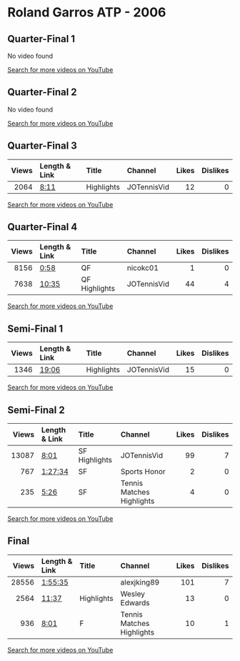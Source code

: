 
# Roland Garros ATP - 2006
    
## Quarter-Final 1
No video found

[Search for more videos on YouTube](https://www.youtube.com/results?search_query=%22roland+garros%22+%22Vaidisova%22+%22Williams%22+%222006%22+%22highlights%22)     

## Quarter-Final 2
No video found

[Search for more videos on YouTube](https://www.youtube.com/results?search_query=%22roland+garros%22+%22Kuznetsova%22+%22Safina%22+%222006%22+%22highlights%22)     

## Quarter-Final 3
|   Views | Length & Link                                       | Title      | Channel     |   Likes |   Dislikes |
|--------:|:----------------------------------------------------|:-----------|:------------|--------:|-----------:|
|    2064 | [8:11](https://www.youtube.com/watch?v=q6uZ535kAQM) | Highlights | JOTennisVid |      12 |          0 |

[Search for more videos on YouTube](https://www.youtube.com/results?search_query=%22roland+garros%22+%22Henin%22+%22Groenefeld%22+%222006%22+%22highlights%22)     

## Quarter-Final 4
|   Views | Length & Link                                        | Title         | Channel     |   Likes |   Dislikes |
|--------:|:-----------------------------------------------------|:--------------|:------------|--------:|-----------:|
|    8156 | [0:58](https://www.youtube.com/watch?v=mpIFaNu64lg)  | QF            | nicokc01    |       1 |          0 |
|    7638 | [10:35](https://www.youtube.com/watch?v=r8uLnpTWVK8) | QF Highlights | JOTennisVid |      44 |          4 |

[Search for more videos on YouTube](https://www.youtube.com/results?search_query=%22roland+garros%22+%22Clijsters%22+%22Hingis%22+%222006%22+%22highlights%22)     

## Semi-Final 1
|   Views | Length & Link                                        | Title      | Channel     |   Likes |   Dislikes |
|--------:|:-----------------------------------------------------|:-----------|:------------|--------:|-----------:|
|    1346 | [19:06](https://www.youtube.com/watch?v=0b-BVgYCYmI) | Highlights | JOTennisVid |      15 |          0 |

[Search for more videos on YouTube](https://www.youtube.com/results?search_query=%22roland+garros%22+%22Kuznetsova%22+%22Vaidisova%22+%222006%22+%22highlights%22)     

## Semi-Final 2
|   Views | Length & Link                                          | Title         | Channel                   |   Likes |   Dislikes |
|--------:|:-------------------------------------------------------|:--------------|:--------------------------|--------:|-----------:|
|   13087 | [8:01](https://www.youtube.com/watch?v=m9ETiaK6EoM)    | SF Highlights | JOTennisVid               |      99 |          7 |
|     767 | [1:27:34](https://www.youtube.com/watch?v=RShsL6bzznc) | SF            | Sports Honor              |       2 |          0 |
|     235 | [5:26](https://www.youtube.com/watch?v=tOyCNZgFhxw)    | SF            | Tennis Matches Highlights |       4 |          0 |

[Search for more videos on YouTube](https://www.youtube.com/results?search_query=%22roland+garros%22+%22Henin%22+%22Clijsters%22+%222006%22+%22highlights%22)     

## Final
|   Views | Length & Link                                          | Title      | Channel                   |   Likes |   Dislikes |
|--------:|:-------------------------------------------------------|:-----------|:--------------------------|--------:|-----------:|
|   28556 | [1:55:35](https://www.youtube.com/watch?v=_xoClovQVcw) |            | alexjking89               |     101 |          7 |
|    2564 | [11:37](https://www.youtube.com/watch?v=XjLzbntc4n0)   | Highlights | Wesley Edwards            |      13 |          0 |
|     936 | [8:01](https://www.youtube.com/watch?v=AZWo7Wsn06w)    | F          | Tennis Matches Highlights |      10 |          1 |

[Search for more videos on YouTube](https://www.youtube.com/results?search_query=%22roland+garros%22+%22Henin%22+%22Kuznetsova%22+%222006%22+%22highlights%22)     
